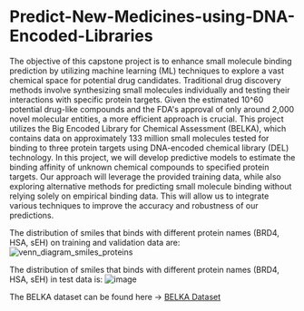 # Predict-New-Medicines-using-DNA-Encoded-Libraries
The objective of this capstone project is to enhance small molecule binding prediction by utilizing machine learning (ML) techniques to explore a vast chemical space for potential drug candidates. Traditional drug discovery methods involve synthesizing small molecules individually and testing their interactions with specific protein targets. Given the estimated 10^60 potential drug-like compounds and the FDA's approval of only around 2,000 novel molecular entities, a more efficient approach is crucial. This project utilizes the Big Encoded Library for Chemical Assessment (BELKA), which contains data on approximately 133 million small molecules tested for binding to three protein targets using DNA-encoded chemical library (DEL) technology. In this project, we will develop predictive models to estimate the binding affinity of unknown chemical compounds to specified protein targets. Our approach will leverage the provided training data, while also exploring alternative methods for predicting small molecule binding without relying solely on empirical binding data. This will allow us to integrate various techniques to improve the accuracy and robustness of our predictions.


The distribution of smiles that binds with different protein names (BRD4, HSA, sEH) on training and validation data are: 
![venn_diagram_smiles_proteins](https://github.com/user-attachments/assets/6a3e9ffe-d945-47b6-8c4a-90cc74fe4b09)

The distribution of smiles that binds with different protein names (BRD4, HSA, sEH) in test data is: 
![image](https://github.com/user-attachments/assets/5c52e7ec-77df-43fc-bc03-666a3abe524e)


The BELKA dataset can be found here -> [BELKA Dataset](https://www.kaggle.com/competitions/leash-BELKA/data?select=train.csv)
